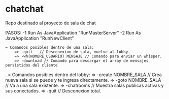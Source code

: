 # chatchat
Repo destinado al proyecto de sala de chat

PASOS:
	-1 Run As JavaApplication "RunMasterServer"
	-2 Run As JavaApplication "RunNewClient"


	= Comandos posibles dentro de una sala:
		=> -quit   // Desconexion de sala, vuelve al lobby.
	 	=> -wh(NOMBRE_USUARIO) MENSAJE // Comando para enviar un whisper.
	 	=> -download // Comando para descargar el array de mensajes persistidos del cliente
.
	= Comandos posibles dentro del lobby:
		=> -create NOMBRE_SALA // Crea nueva sala si se puede y te ingresa directamente.
		=> -goto NOMBRE_SALA // Va a una sala existente.
		=> -chatrooms // Muestra salas publicas activas y sus conectados.
		=> -quit  // Desconexion total.